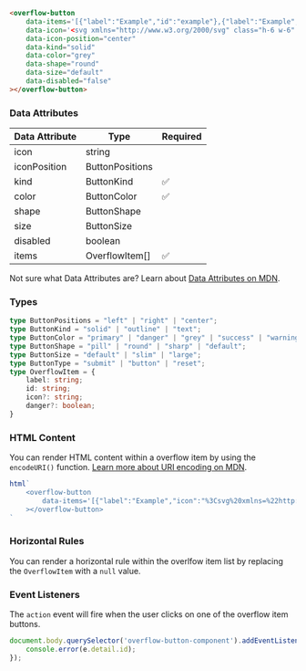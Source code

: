 ```html
<overflow-button
    data-items='[{"label":"Example","id":"example"},{"label":"Example","icon":"%3Csvg%20xmlns=%22http://www.w3.org/2000/svg%22%20class=%22h-6%20w-6%22%20fill=%22none%22%20viewBox=%220%200%2024%2024%22%20stroke=%22currentColor%22%3E%3Cpath%20stroke-linecap=%22round%22%20stroke-linejoin=%22round%22%20stroke-width=%222%22%20d=%22M5%208h14M5%208a2%202%200%20110-4h14a2%202%200%20110%204M5%208v10a2%202%200%20002%202h10a2%202%200%20002-2V8m-9%204h4%22%20/%3E%3C/svg%3E","id":"example2"},null,{"danger":true,"label":"Example","icon":"%3Csvg%20xmlns=%22http://www.w3.org/2000/svg%22%20class=%22h-6%20w-6%22%20fill=%22none%22%20viewBox=%220%200%2024%2024%22%20stroke=%22currentColor%22%3E%3Cpath%20stroke-linecap=%22round%22%20stroke-linejoin=%22round%22%20stroke-width=%222%22%20d=%22M19%207l-.867%2012.142A2%202%200%200116.138%2021H7.862a2%202%200%2001-1.995-1.858L5%207m5%204v6m4-6v6m1-10V4a1%201%200%2000-1-1h-4a1%201%200%2000-1%201v3M4%207h16%22%20/%3E%3C/svg%3E","id":"example3"}]'
    data-icon='<svg xmlns="http://www.w3.org/2000/svg" class="h-6 w-6" fill="none" viewBox="0 0 24 24" stroke="currentColor"><path stroke-linecap="round" stroke-linejoin="round" stroke-width="2" d="M12 5v.01M12 12v.01M12 19v.01M12 6a1 1 0 110-2 1 1 0 010 2zm0 7a1 1 0 110-2 1 1 0 010 2zm0 7a1 1 0 110-2 1 1 0 010 2z" /></svg>'
    data-icon-position="center"
    data-kind="solid"
    data-color="grey"
    data-shape="round"
    data-size="default"
    data-disabled="false"
></overflow-button>
```

### Data Attributes

| Data Attribute | Type | Required |
| -------------- | ---- | -------- |
| icon | string | |
| iconPosition | ButtonPositions | |
| kind | ButtonKind | ✅ |
| color | ButtonColor | ✅ |
| shape | ButtonShape | |
| size | ButtonSize | |
| disabled | boolean | |
| items | OverflowItem[] | ✅ |

Not sure what Data Attributes are? Learn about [Data Attributes on MDN](https://developer.mozilla.org/en-US/docs/Web/HTML/Global_attributes/data-*).

### Types

```typescript
type ButtonPositions = "left" | "right" | "center";
type ButtonKind = "solid" | "outline" | "text";
type ButtonColor = "primary" | "danger" | "grey" | "success" | "warning" | "info" | "white";
type ButtonShape = "pill" | "round" | "sharp" | "default";
type ButtonSize = "default" | "slim" | "large";
type ButtonType = "submit" | "button" | "reset";
type OverflowItem = {
    label: string;
    id: string;
    icon?: string;
    danger?: boolean;
}
```

### HTML Content

You can render HTML content within a overflow item by using the `encodeURI()` function. [Learn more about URI encoding on MDN](https://developer.mozilla.org/en-US/docs/Web/JavaScript/Reference/Global_Objects/encodeURI).

```javascript
html`
    <overflow-button
        data-items='[{"label":"Example","icon":"%3Csvg%20xmlns=%22http://www.w3.org/2000/svg%22%20class=%22h-6%20w-6%22%20fill=%22none%22%20viewBox=%220%200%2024%2024%22%20stroke=%22currentColor%22%3E%3Cpath%20stroke-linecap=%22round%22%20stroke-linejoin=%22round%22%20stroke-width=%222%22%20d=%22M5%208h14M5%208a2%202%200%20110-4h14a2%202%200%20110%204M5%208v10a2%202%200%20002%202h10a2%202%200%20002-2V8m-9%204h4%22%20/%3E%3C/svg%3E","id":"example2"}]'
    ></overflow-button>
`
```

### Horizontal Rules

You can render a horizontal rule within the overlfow item list by replacing the `OverflowItem` with a `null` value.

### Event Listeners

The `action` event will fire when the user clicks on one of the overflow item buttons.

```typescript
document.body.querySelector('overflow-button-component').addEventListener('action', (e) => {
    console.error(e.detail.id);
});
```
